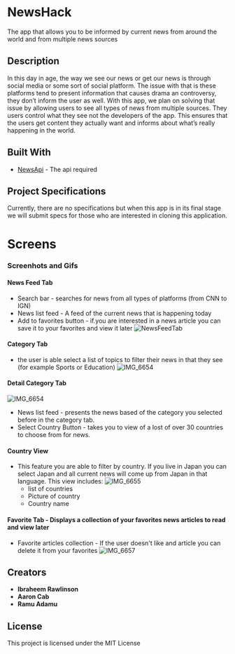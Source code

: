 # NewsHack

The app that allows you to be informed by current news from around the world and from multiple news sources

## Description

In this day in age, the way we see our news or get our news is through social media or some sort of social platform. The issue with that is these platforms tend to present information that causes drama an controversy, they don’t inform the user as well. With this app, we plan on solving that issue by allowing users to see all types of news from multiple sources. They users control what they see not the developers of the app. This ensures that the users get content they actually want and informs about what’s really happening in the world. 


## Built With

* [NewsApi](https://newsapi.org/) - The api required

## Project Specifications

Currently, there are no specifications but when this app is in its final stage we will submit specs for those who are interested in cloning this application.

# Screens
### Screenhots and Gifs
#### News Feed Tab
* Search bar - searches for news from all types of platforms (from CNN to IGN)
* News list feed - A feed of the current news that is happening today
* Add to favorites button - if.you are interested in a news article you can save it to your favorites and view it later 
![NewsFeedTab](https://user-images.githubusercontent.com/43886009/55336638-46f1db00-546b-11e9-9b6b-4593ed8089a1.png)
#### Category Tab 
- the user is able select a list of topics to filter their news in that they see (for example Sports or Education)
![IMG_6654](https://user-images.githubusercontent.com/43886009/56427544-49856a80-628a-11e9-8165-92436639f9de.jpeg)
#### Detail Category Tab
![IMG_6654](https://user-images.githubusercontent.com/43886009/56427576-67eb6600-628a-11e9-9060-7f5d58ed18fa.jpeg)
* News list feed - presents the news based of the category you selected before in the category tab.  
* Select Country Button - takes you to view of a lost of over 30 countries to choose from for news. 
#### Country View 
- This feature you are able to filter by country. If you live in Japan you can select Japan and all current news will come up from Japan in that language. This view includes: 
![IMG_6655](https://user-images.githubusercontent.com/43886009/56427861-5c4c6f00-628b-11e9-80ee-6db4d3c997d4.jpeg)
  * list of countries 
  * Picture of country 
  * Country name
#### Favorite Tab - Displays a collection of your favorites news articles to read and view later 
* Favorite articles collection - If the user doesn't like and article you can delete it from your favorites 
![IMG_6657](https://user-images.githubusercontent.com/43886009/56427814-2effc100-628b-11e9-8664-b2c9cfd68a11.jpeg)
## Creators

* **Ibraheem Rawlinson**
* **Aaron Cab**
* **Ramu Adamu**

## License

This project is licensed under the MIT License 
